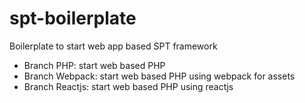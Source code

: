 # spt-boilerplate

Boilerplate to start web app based SPT framework

- Branch PHP: start web based PHP
- Branch Webpack: start web based PHP using webpack for assets
- Branch Reactjs: start web based PHP using reactjs